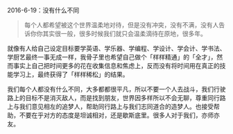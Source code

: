 2016-6-19：没有什么不同

>每个人都希望被这个世界温柔地对待，但是没有冲突，没有不满，没有人告诉你你其实很一般，很多时候我们就只会温柔滴待在原地，很多年。

就像有人给自己设定目标要学英语、学乐器、学编程、学设计、学会计、学书法、学厨艺最终一事无成一样，我骨子里也希望自己做个「样样精通」的「全才」，然而事实上自己把时间更多的花在收集信息和焦虑上，反而没有将时间用在真正的技能学习上，最终获得了「样样稀松」的结果。

我们每个人都没有什么不同，大多都都很平凡，所以不要一个人去战斗，我们行驶路上的目标不是消灭敌人，而是找到朋友，世界因多样所以不会无聊，尊重同行路上与我们意见相左的追梦人，帮助同行路上与我们志同道合的造梦人。也接受帮助，不要在乎对方的态度是坦诚相对，还是歇斯底里。很多人对于我们，亦师亦友。